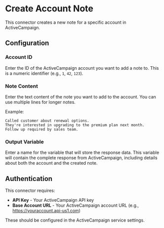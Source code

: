 # Create Account Note

This connector creates a new note for a specific account in ActiveCampaign.

## Configuration

### Account ID
Enter the ID of the ActiveCampaign account you want to add a note to. This is a numeric identifier (e.g., `1`, `42`, `123`).

### Note Content
Enter the text content of the note you want to add to the account. You can use multiple lines for longer notes.

Example:
```
Called customer about renewal options.
They're interested in upgrading to the premium plan next month.
Follow up required by sales team.
```

### Output Variable
Enter a name for the variable that will store the response data. This variable will contain the complete response from ActiveCampaign, including details about both the account and the created note.

## Authentication

This connector requires:
- **API Key** - Your ActiveCampaign API key
- **Base Account URL** - Your ActiveCampaign account URL (e.g., https://youraccount.api-us1.com)

These should be configured in the ActiveCampaign service settings.